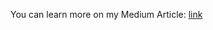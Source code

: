 You can learn more on my Medium Article: [link](https://medium.com/@enricomadonna0/geofencing-on-ios-fcd323fc1b90)
